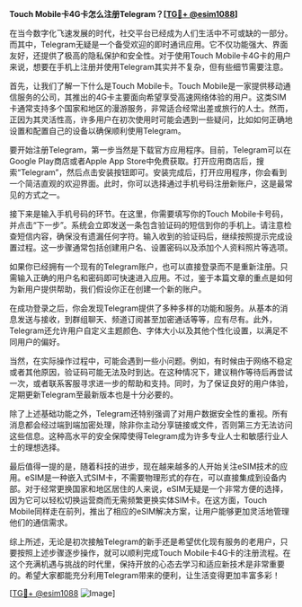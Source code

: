 **Touch Mobile卡4G卡怎么注册Telegram？[[TG💪+ @esim1088](https://t.me/s/esim1088)]**

在当今数字化飞速发展的时代，社交平台已经成为人们生活中不可或缺的一部分。而其中，Telegram无疑是一个备受欢迎的即时通讯应用。它不仅功能强大、界面友好，还提供了极高的隐私保护和安全性。对于使用Touch Mobile卡4G卡的用户来说，想要在手机上注册并使用Telegram其实并不复杂，但有些细节需要注意。

首先，让我们了解一下什么是Touch Mobile卡。Touch Mobile是一家提供移动通信服务的公司，其推出的4G卡主要面向希望享受高速网络体验的用户。这类SIM卡通常支持多个国家和地区的漫游服务，非常适合经常出差或旅行的人士。然而，正因为其灵活性高，许多用户在初次使用时可能会遇到一些疑问，比如如何正确地设置和配置自己的设备以确保顺利使用Telegram。

要开始注册Telegram，第一步当然是下载官方应用程序。目前，Telegram可以在Google Play商店或者Apple App Store中免费获取。打开应用商店后，搜索“Telegram”，然后点击安装按钮即可。安装完成后，打开应用程序，你会看到一个简洁直观的欢迎界面。此时，你可以选择通过手机号码注册新账户，这是最常见的方式之一。

接下来是输入手机号码的环节。在这里，你需要填写你的Touch Mobile卡号码，并点击“下一步”。系统会立即发送一条包含验证码的短信到你的手机上。请注意检查短信内容，确保没有遗漏任何字符。输入收到的验证码后，继续按照提示完成设置过程。这一步骤通常包括创建用户名、设置密码以及添加个人资料照片等选项。

如果你已经拥有一个现有的Telegram账户，也可以直接登录而不是重新注册。只需输入正确的用户名和密码即可快速进入应用。不过，鉴于本篇文章的重点是如何为新用户提供帮助，我们假设你正在创建一个新的账户。

在成功登录之后，你会发现Telegram提供了多种多样的功能和服务。从基本的消息发送与接收，到群组聊天、频道订阅甚至加密通话等等，应有尽有。此外，Telegram还允许用户自定义主题颜色、字体大小以及其他个性化设置，以满足不同用户的偏好。

当然，在实际操作过程中，可能会遇到一些小问题。例如，有时候由于网络不稳定或者其他原因，验证码可能无法及时到达。在这种情况下，建议稍作等待后再尝试一次，或者联系客服寻求进一步的帮助和支持。同时，为了保证良好的用户体验，定期更新Telegram至最新版本也是十分必要的。

除了上述基础功能之外，Telegram还特别强调了对用户数据安全性的重视。所有消息都会经过端到端加密处理，除非你主动分享链接或文件，否则第三方无法访问这些信息。这种高水平的安全保障使得Telegram成为许多专业人士和敏感行业人士的理想选择。

最后值得一提的是，随着科技的进步，现在越来越多的人开始关注eSIM技术的应用。eSIM是一种嵌入式SIM卡，不需要物理形式的存在，可以直接集成到设备内部。对于经常更换国家和地区居住的人来说，eSIM无疑是一个非常方便的选择，因为它可以轻松切换运营商而无需频繁更换实体SIM卡。在这方面，Touch Mobile同样走在前列，推出了相应的eSIM解决方案，让用户能够更加灵活地管理他们的通信需求。

综上所述，无论是初次接触Telegram的新手还是希望优化现有服务的老用户，只要按照上述步骤逐步操作，就可以顺利完成Touch Mobile卡4G卡的注册流程。在这个充满机遇与挑战的时代里，保持开放的心态去学习和适应新技术是非常重要的。希望大家都能充分利用Telegram带来的便利，让生活变得更加丰富多彩！

[[TG💪+ @esim1088](https://t.me/s/esim1088) ![Image](https://i.postimg.cc/4NQfJmqS/Snipaste-2025-05-13-00-14-12.png)]